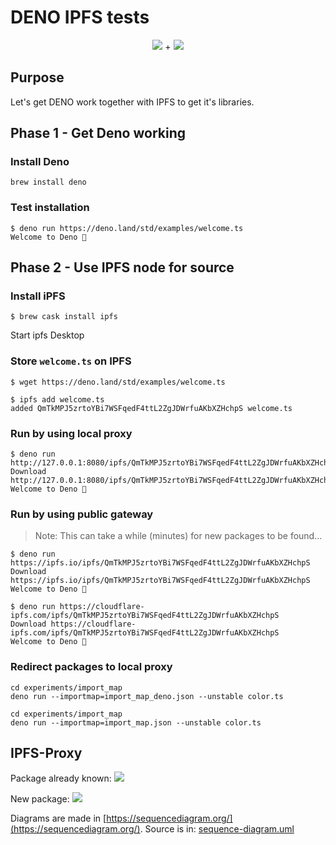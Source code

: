 # DENO IPFS tests

<div align="center">
<img src="https://ipfs.io/ipfs/QmQKtMcLLnhQxY1pfKjDc1M19zqKq8WDTJhAwSKissVvns"/> + <img src="https://ipfs.io/ipfs/QmWbns85eo4nhZfWdUCWguQn7NTuwKDhPFGRPkCLSEUKSQ"/>
</div>

## Purpose

Let's get DENO work together with IPFS to get it's libraries.

## Phase 1 - Get Deno working

### Install Deno
```
brew install deno
```

### Test installation
```
$ deno run https://deno.land/std/examples/welcome.ts
Welcome to Deno 🦕
```

## Phase 2 - Use IPFS node for source

### Install iPFS
```
$ brew cask install ipfs
```

Start ipfs Desktop

### Store `welcome.ts` on IPFS

```
$ wget https://deno.land/std/examples/welcome.ts
```

```
$ ipfs add welcome.ts
added QmTkMPJ5zrtoYBi7WSFqedF4ttL2ZgJDWrfuAKbXZHchpS welcome.ts
```

### Run by using local proxy
```
$ deno run http://127.0.0.1:8080/ipfs/QmTkMPJ5zrtoYBi7WSFqedF4ttL2ZgJDWrfuAKbXZHchpS
Download http://127.0.0.1:8080/ipfs/QmTkMPJ5zrtoYBi7WSFqedF4ttL2ZgJDWrfuAKbXZHchpS
Welcome to Deno 🦕
```

### Run by using public gateway

> Note: This can take a while (minutes) for new packages to be found...

```
$ deno run https://ipfs.io/ipfs/QmTkMPJ5zrtoYBi7WSFqedF4ttL2ZgJDWrfuAKbXZHchpS
Download https://ipfs.io/ipfs/QmTkMPJ5zrtoYBi7WSFqedF4ttL2ZgJDWrfuAKbXZHchpS
Welcome to Deno 🦕
```

```
$ deno run https://cloudflare-ipfs.com/ipfs/QmTkMPJ5zrtoYBi7WSFqedF4ttL2ZgJDWrfuAKbXZHchpS 
Download https://cloudflare-ipfs.com/ipfs/QmTkMPJ5zrtoYBi7WSFqedF4ttL2ZgJDWrfuAKbXZHchpS
Welcome to Deno 🦕
```

### Redirect packages to local proxy

```
cd experiments/import_map
deno run --importmap=import_map_deno.json --unstable color.ts
```

```
cd experiments/import_map
deno run --importmap=import_map.json --unstable color.ts
```


## IPFS-Proxy

Package already known:
<img src="https://ipfs.io/ipfs/QmWEFQb9NApuGSCYjwuhGCUk8J7d5vWDbiqojTwhSBubfr"/>

New package:
<img src="https://ipfs.io/ipfs/QmdpC5RhT2xqE7gtjNLdfkRt3mJQYF7ZCehUf5tHwDov29"/>

Diagrams are made in [https://sequencediagram.org/](https://sequencediagram.org/).
Source is in: [sequence-diagram.uml](./sequence-diagram.uml)
